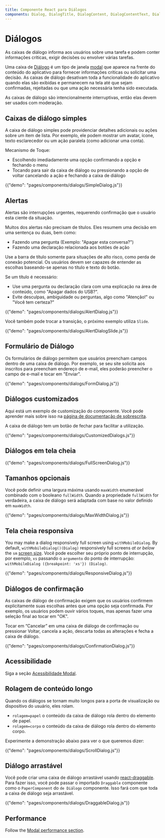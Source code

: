 ```yaml
---
title: Componente React para Diálogos
components: Dialog, DialogTitle, DialogContent, DialogContentText, DialogActions, Slide
---
```


# Diálogos

<p class="description">As caixas de diálogo informa aos usuários sobre uma tarefa e podem conter informações críticas, exigir decisões ou envolver várias tarefas.</p>

Uma caixa de [Diálogo](https://material.io/design/components/dialogs.html) é um tipo de janela [modal](/components/modal/) que aparece na frente do conteúdo do aplicativo para fornecer informações críticas ou solicitar uma decisão. As caixas de diálogo desativam toda a funcionalidade do aplicativo quando elas são exibidas e permanecem na tela até que sejam confirmadas, rejeitadas ou que uma ação necessária tenha sido executada.

As caixas de diálogo são intencionalmente interruptivas, então elas devem ser usados com moderação.

## Caixas de diálogo simples

A caixa de diálogo simples pode providenciar detalhes adicionais ou ações sobre um item de lista. Por exemplo, ele podem mostrar um avatar, ícone, texto esclarecedor ou um ação paralela (como adicionar uma conta).

Mecanismo de Toque:

- Escolhendo imediadamente uma opção confirmando a opção e fechando o menu
- Tocando para sair da caixa de diálogo ou pressionando a opção de voltar cancelando a ação e fechando a caixa de diálogo

{{"demo": "pages/components/dialogs/SimpleDialog.js"}}

## Alertas

Alertas são interrupções urgentes, requerendo confirmação que o usuário esta ciente da situação.

Muitos dos alertas não precisam de títulos. Eles resumem uma decisão em uma sentença ou duas, bem como:

- Fazendo uma pergunta (Exemplo: "Apagar esta conversa?")
- Fazendo uma declaração relacionada aos botões de ação

Use a barra de título somente para situações de alto risco, como perda de conexão potencial. Os usuários devem ser capazes de entender as escolhas baseando-se apenas no título e texto do botão.

Se um título é necessário:

- Use uma pergunta ou declaração clara com uma explicação na área de conteúdo, como "Apagar dados do USB?".
- Evite desculpas, ambiguidade ou perguntas, algo como "Atenção!" ou "Você tem certeza?"

{{"demo": "pages/components/dialogs/AlertDialog.js"}}

Você também pode trocar a transição, o próximo exemplo utiliza `Slide`.

{{"demo": "pages/components/dialogs/AlertDialogSlide.js"}}

## Formulário de Diálogo

Os formulários de diálogo permitem que usuários preencham campos dentro de uma caixa de diálogo. Por exemplo, se seu site solicita aos inscritos para preencham endereço de e-mail, eles poderão preencher o campo de e-mail e tocar em "Enviar".

{{"demo": "pages/components/dialogs/FormDialog.js"}}

## Diálogos customizados

Aqui está um exemplo de customização do componente. Você pode aprender mais sobre isso na [página de documentação de sobrescrita](/customization/components/).

A caixa de diálogo tem um botão de fechar para facilitar a utilização.

{{"demo": "pages/components/dialogs/CustomizedDialogs.js"}}

## Diálogos em tela cheia

{{"demo": "pages/components/dialogs/FullScreenDialog.js"}}

## Tamanhos opcionais

Você pode definir uma largura máxima usando `maxWidth` enumerável combinado com o booleano `fullWidth`. Quando a propriedade `fullWidth` for verdadeira, a caixa de diálogo será adaptada com base no valor definido em `maxWidth`.

{{"demo": "pages/components/dialogs/MaxWidthDialog.js"}}

## Tela cheia responsiva

You may make a dialog responsively full screen using `withMobileDialog`. By default, `withMobileDialog()(Dialog)` responsively full screens *at or below* the `sm` [screen size](/customization/breakpoints/). Você pode escolher seu próprio ponto de interrupção, por exemplo, `xs` passando o `argumento` do ponto de interrupção: `withMobileDialog ({breakpoint: 'xs'}) (Dialog)`.

{{"demo": "pages/components/dialogs/ResponsiveDialog.js"}}

## Diálogos de confirmação

As caixas de diálogo de confirmação exigem que os usuários confirmem explicitamente suas escolhas antes que uma opção seja confirmada. Por exemplo, os usuários podem ouvir vários toques, mas apenas fazer uma seleção final ao tocar em "OK".

Tocar em “Cancelar” em uma caixa de diálogo de confirmação ou pressionar Voltar, cancela a ação, descarta todas as alterações e fecha a caixa de diálogo.

{{"demo": "pages/components/dialogs/ConfirmationDialog.js"}}

## Acessibilidade

Siga a seção [Acessibilidade Modal](/components/modal/#accessibility).

## Rolagem de conteúdo longo

Quando os diálogos se tornam muito longos para a porta de visualização ou dispositivo do usuário, eles rolam.

- `rolagem=papel` o conteúdo da caixa de diálogo rola dentro do elemento de papel.
- `rolagem=corpo` o conteúdo da caixa de diálogo rola dentro do elemento corpo.

Experimente a demonstração abaixo para ver o que queremos dizer:

{{"demo": "pages/components/dialogs/ScrollDialog.js"}}

## Diálogo arrastável

Você pode criar uma caixa de diálogo arrastável usando [react-draggable](https://github.com/mzabriskie/react-draggable). Para fazer isso, você pode passar o importado `Draggable` componente como o `PaperComponent` do `de Diálogo` componente. Isso fará com que toda a caixa de diálogo seja arrastável.

{{"demo": "pages/components/dialogs/DraggableDialog.js"}}

## Performance

Follow the [Modal performance section](/components/modal/#performance).